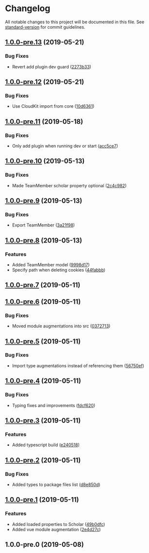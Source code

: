 # Changelog

All notable changes to this project will be documented in this file. See [standard-version](https://github.com/conventional-changelog/standard-version) for commit guidelines.

## [1.0.0-pre.13](https://github.com/WWDCScholars/web-cloudkit/compare/v1.0.0-pre.12...v1.0.0-pre.13) (2019-05-21)


### Bug Fixes

* Revert add plugin dev guard ([2273b33](https://github.com/WWDCScholars/web-cloudkit/commit/2273b33))



## [1.0.0-pre.12](https://github.com/WWDCScholars/web-cloudkit/compare/v1.0.0-pre.11...v1.0.0-pre.12) (2019-05-21)


### Bug Fixes

* Use CloudKit import from core ([10d6361](https://github.com/WWDCScholars/web-cloudkit/commit/10d6361))



## [1.0.0-pre.11](https://github.com/WWDCScholars/web-cloudkit/compare/v1.0.0-pre.10...v1.0.0-pre.11) (2019-05-18)


### Bug Fixes

* Only add plugin when running dev or start ([acc5ce7](https://github.com/WWDCScholars/web-cloudkit/commit/acc5ce7))



## [1.0.0-pre.10](https://github.com/WWDCScholars/web-cloudkit/compare/v1.0.0-pre.9...v1.0.0-pre.10) (2019-05-13)


### Bug Fixes

* Made TeamMember scholar property optional ([2c4c982](https://github.com/WWDCScholars/web-cloudkit/commit/2c4c982))



## [1.0.0-pre.9](https://github.com/WWDCScholars/web-cloudkit/compare/v1.0.0-pre.8...v1.0.0-pre.9) (2019-05-13)


### Bug Fixes

* Export TeamMember ([3a21f98](https://github.com/WWDCScholars/web-cloudkit/commit/3a21f98))



## [1.0.0-pre.8](https://github.com/WWDCScholars/web-cloudkit/compare/v1.0.0-pre.7...v1.0.0-pre.8) (2019-05-13)


### Features

* Added TeamMember model ([9998d17](https://github.com/WWDCScholars/web-cloudkit/commit/9998d17))
* Specify path when deleting cookies ([44fabbb](https://github.com/WWDCScholars/web-cloudkit/commit/44fabbb))



## [1.0.0-pre.7](https://github.com/WWDCScholars/web-cloudkit/compare/v1.0.0-pre.6...v1.0.0-pre.7) (2019-05-11)



## [1.0.0-pre.6](https://github.com/WWDCScholars/web-cloudkit/compare/v1.0.0-pre.5...v1.0.0-pre.6) (2019-05-11)


### Bug Fixes

* Moved module augmentations into src ([0372713](https://github.com/WWDCScholars/web-cloudkit/commit/0372713))



## [1.0.0-pre.5](https://github.com/WWDCScholars/web-cloudkit/compare/v1.0.0-pre.4...v1.0.0-pre.5) (2019-05-11)


### Bug Fixes

* Import type augmentations instead of referencing them ([56750ef](https://github.com/WWDCScholars/web-cloudkit/commit/56750ef))



## [1.0.0-pre.4](https://github.com/WWDCScholars/web-cloudkit/compare/v1.0.0-pre.3...v1.0.0-pre.4) (2019-05-11)


### Bug Fixes

* Typing fixes and improvements ([fdcf620](https://github.com/WWDCScholars/web-cloudkit/commit/fdcf620))



## [1.0.0-pre.3](https://github.com/WWDCScholars/web-cloudkit/compare/v1.0.0-pre.2...v1.0.0-pre.3) (2019-05-11)


### Features

* Added typescript build ([e240518](https://github.com/WWDCScholars/web-cloudkit/commit/e240518))



## [1.0.0-pre.2](https://github.com/WWDCScholars/web-cloudkit/compare/v1.0.0-pre.1...v1.0.0-pre.2) (2019-05-11)


### Bug Fixes

* Added types to package files list ([d8e850d](https://github.com/WWDCScholars/web-cloudkit/commit/d8e850d))



## [1.0.0-pre.1](https://github.com/WWDCScholars/web-cloudkit/compare/v1.0.0-pre.0...v1.0.0-pre.1) (2019-05-11)


### Features

* Added loaded properties to Scholar ([49b0dfc](https://github.com/WWDCScholars/web-cloudkit/commit/49b0dfc))
* Added vue module augmentation ([2e4d27c](https://github.com/WWDCScholars/web-cloudkit/commit/2e4d27c))



## 1.0.0-pre.0 (2019-05-08)
